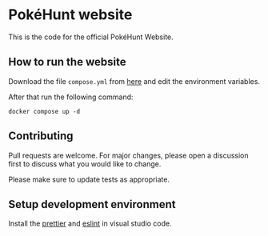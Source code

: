 # PokéHunt website

This is the code for the official PokéHunt Website.

## How to run the website

Download the file `compose.yml` from [here](https://github.com/pokehunt-xyz/website/blob/main/compose.yml) and edit the environment variables.

After that run the following command:
```
docker compose up -d
```

## Contributing
Pull requests are welcome. For major changes, please open a discussion first to discuss what you would like to change.

Please make sure to update tests as appropriate.

## Setup development environment
Install the [prettier](https://marketplace.visualstudio.com/items?itemName=esbenp.prettier-vscode) and [eslint](https://marketplace.visualstudio.com/items?itemName=dbaeumer.vscode-eslint) in visual studio code.